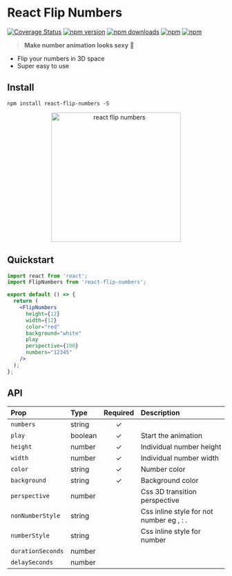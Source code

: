 # React Flip Numbers

[![Coverage Status](https://coveralls.io/repos/github/bluebill1049/react-flip-numbers/badge.svg?branch=master)](https://coveralls.io/github/bluebill1049/react-flip-numbers?branch=master)
[![npm version](https://img.shields.io/npm/v/react-flip-numbers.svg?style=flat-square)](https://www.npmjs.com/package/react-flip-numbers)
[![npm downloads](https://img.shields.io/npm/dm/react-flip-numbers.svg?style=flat-square)](https://www.npmjs.com/package/react-flip-numbers)
[![npm](https://img.shields.io/npm/dt/react-flip-numbers.svg?style=flat-square)](https://www.npmjs.com/package/react-flip-numbers)
[![npm](https://badgen.net/bundlephobia/minzip/react-flip-numbers)](https://badgen.net/bundlephobia/minzip/react-flip-numbers)

> **Make number animation looks sexy** :clap:

- Flip your numbers in 3D space
- Super easy to use

## Install

    npm install react-flip-numbers -S

<p align="center">
    <img width="300" src="https://raw.githubusercontent.com/bluebill1049/react-flip-numbers/master/react-flip-numbers.gif" alt="react flip numbers" />
</p>

## Quickstart

```jsx
import react from 'react';
import FlipNumbers from 'react-flip-numbers';

export default () => {
  return (
    <FlipNumbers
      height={12}
      width={12}
      color="red"
      background="white"
      play
      perspective={100}
      numbers="12345"
    />
  );
};
```

## API

| Prop              | Type    | Required | Description                              |
| :---------------- | :------ | :------: | :--------------------------------------- |
| `numbers`         | string  |    ✓     |                                          |
| `play`            | boolean |    ✓     | Start the animation                      ||
| `height`          | number  |    ✓     | Individual number height                 |
| `width`           | number  |    ✓     | Individual number width                  |
| `color`           | string  |    ✓     | Number color                             |
| `background`      | string  |    ✓     | Background color                         |
| `perspective`     | number  |          | Css 3D transition perspective            |
| `nonNumberStyle`  | string  |          | Css inline style for not number eg , : . |
| `numberStyle`     | string  |          | Css inline style for number              
| `durationSeconds` | number  |          |                                          |
| `delaySeconds`    | number  |          |                                          |
